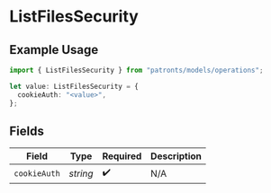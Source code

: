 # ListFilesSecurity

## Example Usage

```typescript
import { ListFilesSecurity } from "patronts/models/operations";

let value: ListFilesSecurity = {
  cookieAuth: "<value>",
};
```

## Fields

| Field              | Type               | Required           | Description        |
| ------------------ | ------------------ | ------------------ | ------------------ |
| `cookieAuth`       | *string*           | :heavy_check_mark: | N/A                |